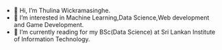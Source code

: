 - 👋 Hi, I’m Thulina Wickramasinghe.
- 👀 I’m interested in Machine Learning,Data Science,Web development and Game Development.
- 📝 I’m currently reading for my BSc(Data Science) at Sri Lankan Institute of Information Technology.

<!---
ThulinaWickramasinghe/ThulinaWickramasinghe is a ✨ special ✨ repository because its `README.md` (this file) appears on your GitHub profile.
You can click the Preview link to take a look at your changes.
--->
